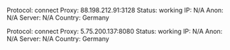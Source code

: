 Protocol: connect
Proxy: 88.198.212.91:3128
Status: working
IP: N/A
Anon: N/A
Server: N/A
Country: Germany

Protocol: connect
Proxy: 5.75.200.137:8080
Status: working
IP: N/A
Anon: N/A
Server: N/A
Country: Germany

